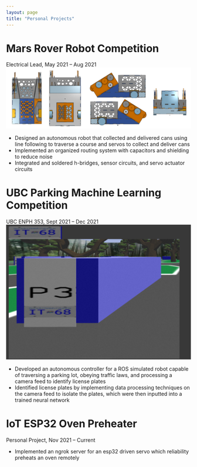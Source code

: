 ```yaml
---
layout: page
title: "Personal Projects"
---
```


# Mars Rover Robot Competition  
Electrical Lead, May 2021 – Aug 2021  
![rs](https://raw.githubusercontent.com/carterkowel/carterkowel.github.io/master/assets/images/robot1.PNG)  
* Designed an autonomous robot that collected and delivered cans using line following to traverse a course and servos to collect and deliver cans  
* Implemented an organized routing system with capacitors and shielding to reduce noise  
* Integrated and soldered h-bridges, sensor circuits, and servo actuator circuits  

# UBC Parking Machine Learning Competition 
UBC ENPH 353, Sept 2021 – Dec 2021
![rs](https://raw.githubusercontent.com/carterkowel/carterkowel.github.io/master/assets/images/353im8.PNG)    
* Developed an autonomous controller for a ROS simulated robot capable of traversing a parking lot, obeying traffic laws, and processing a camera feed to identify license plates
* Identified license plates by implementing data processing techniques on the camera feed to isolate the plates, which were then inputted into a trained neural network

# IoT ESP32 Oven Preheater
Personal Project, Nov 2021 – Current
* Implemented an ngrok server for an esp32 driven servo which reliability preheats an oven remotely
